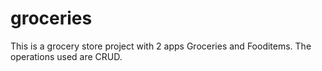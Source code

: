 # groceries

This is a grocery store project with 2 apps Groceries and Fooditems. The operations used are CRUD.
